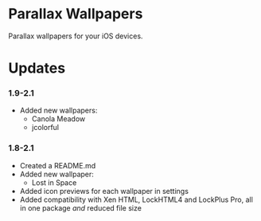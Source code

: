 # Parallax Wallpapers

Parallax wallpapers for your iOS devices.

# Updates

### 1.9-2.1

 - Added new wallpapers: 
     - Canola Meadow
     - jcolorful

### 1.8-2.1

 - Created a README.md
 - Added new wallpaper: 
     - Lost in Space
 - Added icon previews for each wallpaper in settings
 - Added compatibility with Xen HTML, LockHTML4 and LockPlus Pro, all in one package *and* reduced file size
